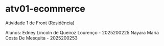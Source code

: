 # atv01-ecommerce
Atividade 1 de Front (Residência)

Alunos:
Edney Lincoln de Queiroz Lourenço - 2025200225
Nayara Maria Costa De Mesquita - 2025200253 

